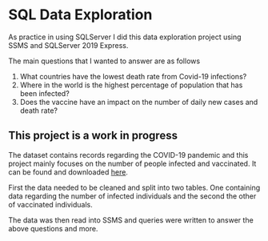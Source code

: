 # SQL Data Exploration

As practice in using SQLServer I did this data exploration project using SSMS and SQLServer 2019 Express.

The main questions that I wanted to answer are as follows
1. What countries have the lowest death rate from Covid-19 infections?
2. Where in the world is the highest percentage of population that has been infected?
3. Does the vaccine have an impact on the number of daily new cases and death rate?

## This project is a work in progress

The dataset contains records regarding the COVID-19 pandemic and this project mainly focuses on the number of people infected and vaccinated.
It can be found and downloaded [here](https://ourworldindata.org/covid-deaths).

First the data needed to be cleaned and split into two tables.
One containing data regarding the number of infected individuals and the second the other of vaccinated individuals.

The data was then read into SSMS and queries were written to answer the above questions and more.
